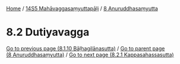 
[Home](/) / [14S5 Mahāvaggasaṃyuttapāḷi](../../14S5.md) / [8 Anuruddhasaṃyutta](../8.md)

# 8.2 Dutiyavagga


[Go to previous page (8.1.10 Bāḷhagilānasutta)](8.1/8.1.10.md) / [Go to parent page (8 Anuruddhasaṃyutta)](../8.md) / [Go to next page (8.2.1 Kappasahassasutta)](8.2/8.2.1.md)


